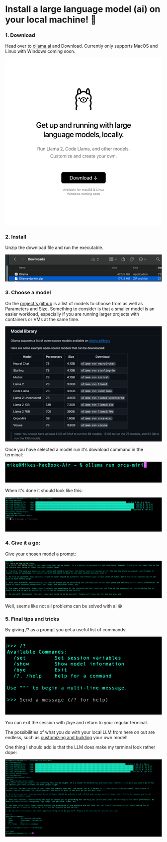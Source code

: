 # Install a large language model (ai) on your local machine! :dizzy:

### 1. Download

Head over to [ollama.ai](https://ollama.ai/) and Download. Currently only supports MacOS and Linux with Windows coming soon.

![](download.jpeg)

### 2. Install

Unzip the download file and run the executable.

![](unzip&run.jpeg)

### 3. Choose a model

On the [project's github](https://github.com/jmorganca/ollama#model-library) is a list of models to choose from as well as Parameters and Size. Something to consider is that a smaller model is an easier workload, especially if you are running larger projects with containers or VMs at the same time.

![](models.jpeg)

Once you have selected a model run it's download command in the terminal:

![](download-cmd.jpeg)

When it's done it should look like this:

![](installed.jpeg)

### 4. Give it a go:

Give your chosen model a prompt:

![](prompt1.jpeg)

Well, seems like not all problems can be solved with ai :grin:

### 5. Final tips and tricks

By giving /? as a prompt you get a useful list of commands:

![](help.jpeg)

You can exit the session with /bye and return to your regular terminal.

The possibilities of what you do with your local LLM from here on out are endless, such as [customizing and building](https://github.com/jmorganca/ollama#customize-your-own-model) your own model!

One thing I should add is that the LLM does make my terminal look rather dope:

![](full.jpeg)
